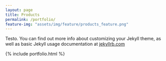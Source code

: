 ```yaml
---
layout: page
title: Products
permalink: /portfolio/
feature-img: "assets/img/feature/products_feature.png"
---
```


Testo. You can find out more info about customizing your Jekyll theme, as well as basic Jekyll usage documentation at [jekyllrb.com](https://jekyllrb.com/)

{% include portfolio.html %}
